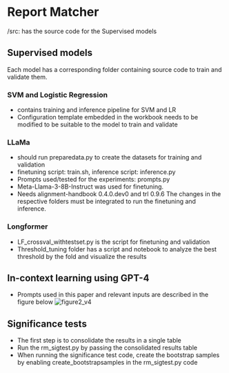 # Report Matcher

 /src: has the source code for the Supervised models

## Supervised models
Each model has a corresponding folder containing source code to train and validate them.

### SVM and Logistic Regression
- contains training and inference pipeline for SVM and LR
- Configuration template embedded in the workbook needs to be modified to be suitable to the model to train and validate

### LLaMa
- should run preparedata.py to create the datasets for training and validation
- finetuning script: train.sh, inference script: inference.py
- Prompts used/tested for the experiments: prompts.py
- Meta-Llama-3-8B-Instruct was used for finetuning. 
- Needs alignment-handbook 0.4.0.dev0 and trl 0.9.6  The changes in the respective folders must be integrated to run the finetuning and inference. 

### Longformer
- LF_crossval_withtestset.py is the script for finetuning and validation
- Threshold_tuning folder has a script and notebook to analyze the best threshold by the fold and visualize the results


## In-context learning using GPT-4
- Prompts used in this paper and relevant inputs are described in the figure below
  ![figure2_v4](https://github.com/user-attachments/assets/6ff5a33d-d62b-4d40-915e-62909e6a3abc)


## Significance tests
- The first step is to consolidate the results in a single table
- Run the rm_sigtest.py by passing the consolidated results table
- When running the significance test code, create the bootstrap samples by enabling create_bootstrapsamples in the rm_sigtest.py code 
